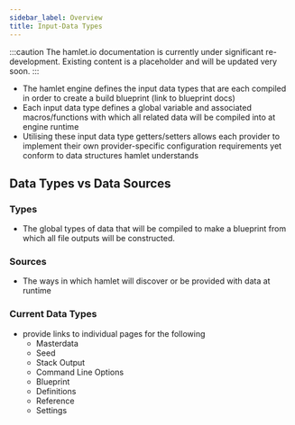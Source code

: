 ```yaml
---
sidebar_label: Overview
title: Input-Data Types
---
```


:::caution
The hamlet.io documentation is currently under significant re-development. Existing content is a placeholder and will be updated very soon.
:::

* The hamlet engine defines the input data types that are each compiled in order to create a build blueprint (link to blueprint docs)
* Each input data type defines a global variable and associated macros/functions with which all related data will be compiled into at engine runtime
* Utilising these input data type getters/setters allows each provider to implement their own provider-specific configuration requirements yet conform to data structures hamlet understands

## Data Types vs Data Sources

### Types

* The global types of data that will be compiled to make a blueprint from which all file outputs will be constructed.

### Sources

* The ways in which hamlet will discover or be provided with data at runtime


### Current Data Types

* provide links to individual pages for the following
  * Masterdata
  * Seed
  * Stack Output
  * Command Line Options
  * Blueprint
  * Definitions
  * Reference
  * Settings
